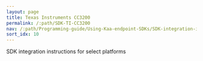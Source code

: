```yaml
---
layout: page
title: Texas Instruments CC3200
permalink: /:path/SDK-TI-CC3200
nav: /:path/Programming-guide/Using-Kaa-endpoint-SDKs/SDK-integration-instructions/SDK-TI-CC3200
sort_idx: 10
---
```


SDK integration instructions for select platforms